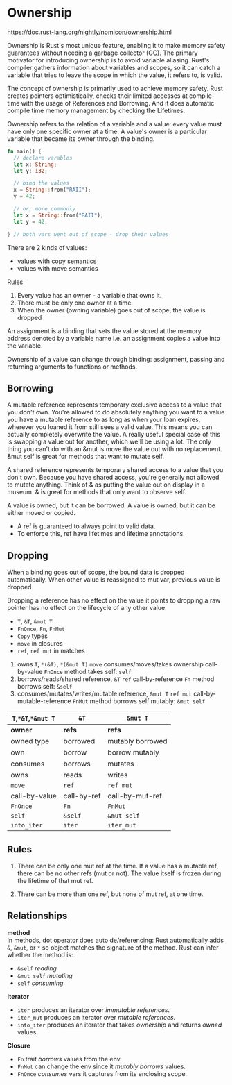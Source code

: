 # Ownership

https://doc.rust-lang.org/nightly/nomicon/ownership.html


Ownership is Rust's most unique feature, enabling it to make memory safety guarantees without needing a garbage collector (GC). The primary motivator for introducing ownership is to avoid variable aliasing. Rust's compiler gathers information about variables and scopes, so it can catch a variable that tries to leave the scope in which the value, it refers to, is valid.

The concept of ownership is primarily used to achieve memory safety. Rust creates pointers optimistically, checks their limited accesses at compile-time with the usage of References and Borrowing. And it does automatic compile time memory management by checking the Lifetimes.

Ownership refers to the relation of a variable and a value: every value must have only one specific owner at a time. A value's owner is a particular variable that became its owner through the binding.


```rust
fn main() {
  // declare varables
  let x: String;
  let y: i32;

  // bind the values
  x = String::from("RAII");
  y = 42;

  // or, more commonly
  let x = String::from("RAII");
  let y = 42;

} // both vars went out of scope - drop their values
```

There are 2 kinds of values:
- values with copy semantics
- values with move semantics







Rules
1. Every value has an owner - a variable that owns it.
2. There must be only one owner at a time.
3. When the owner (owning variable) goes out of scope, the value is dropped




An assignment is a binding that sets the value stored at the memory address denoted by a variable name i.e. an assignment copies a value into the variable.

Ownership of a value can change through binding:
assignment, passing and returning arguments to functions or methods.







## Borrowing
A mutable reference represents temporary exclusive access to a value that you don't own. You're allowed to do absolutely anything you want to a value you have a mutable reference to as long as when your loan expires, wherever you loaned it from still sees a valid value. This means you can actually completely overwrite the value. A really useful special case of this is swapping a value out for another, which we'll be using a lot. The only thing you can't do with an &mut is move the value out with no replacement. &mut self is great for methods that want to mutate self.

A shared reference represents temporary shared access to a value that you don't own. Because you have shared access, you're generally not allowed to mutate anything. Think of & as putting the value out on display in a museum. & is great for methods that only want to observe self.


A value is owned, but it can be borrowed.
A value is owned, but it can be either moved or copied.

- A ref is guaranteed to always point to valid data.
- To enforce this, ref have lifetimes and lifetime annotations.


## Dropping
When a binding goes out of scope, the bound data is dropped automatically.
When other value is reassigned to mut var, previous value is dropped

Dropping a reference has no effect on the value it points to
dropping a raw pointer has no effect on the lifecycle of any other value.



- `T`, `&T`, `&mut T`
- `FnOnce`, `Fn`, `FnMut`
- `Copy` types
- `move` in closures
- `ref`, `ref mut` in matches


1. owns `T`, `*(&T)`, `*(&mut T)`
   `move`
   consumes/moves/takes ownership
   call-by-value `FnOnce`
   method takes self: `self`
2. borrows/reads/shared reference, `&T`
   `ref`
   call-by-reference `Fn`
   method borrows self: `&self`
3. consumes/mutates/writes/mutable reference, `&mut T`
   `ref mut`
   call-by-mutable-reference `FnMut`
   method borrows self mutably: `&mut self`



`T`,`*&T`,`*&mut T` | `&T`  | `&mut T`
--------------|-------------|-----------------
**owner**     | **refs**    | **refs**
owned type    | borrowed    | mutably borrowed
own           | borrow      | borrow mutably
consumes      | borrows     | mutates
owns          | reads       | writes
`move`        | `ref`       | `ref mut`
call-by-value | call-by-ref | call-by-mut-ref
`FnOnce`      | `Fn`        | `FnMut`
`self`        | `&self`     | `&mut self`
`into_iter`   | `iter`      | `iter_mut`


## Rules

1. There can be only one mut ref at the time.
   If a value has a mutable ref, there can be no other refs (mut or not).
   The value itself is frozen during the lifetime of that mut ref.

2. There can be more than one ref, but none of mut ref, at one time.


## Relationships

__method__  
In methods, dot operator does auto de/referencing: Rust automatically adds 
`&`, `&mut`, or `*` so object matches the signature of the method.
Rust can infer whether the method is:
- `&self` *reading*
- `&mut self` *mutating*
- `self` *consuming*

__Iterator__  
- `iter`      produces an iterator over *immutable references*.
- `iter_mut`  produces an iterator over *mutable references*.
- `into_iter` produces an iterator that takes *ownership* and returns *owned* values.

__Closure__  
- `Fn`      trait *borrows* values from the env.
- `FnMut`   can change the env since it *mutably borrows* values.
- `FnOnce`  *consumes* vars it captures from its enclosing scope.

